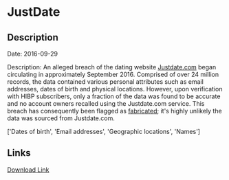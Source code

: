 # JustDate

## Description

Date: 2016-09-29

Description:
An alleged breach of the dating website <a href="http://www.justdate.com/" target="_blank" rel="noopener">Justdate.com</a> began circulating in approximately September 2016. Comprised of over 24 million records, the data contained various personal attributes such as email addresses, dates of birth and physical locations. However, upon verification with HIBP subscribers, only a fraction of the data was found to be accurate and no account owners recalled using the Justdate.com service. This breach has consequently been flagged as <a href="https://www.troyhunt.com/introducing-fabricated-data-breaches-to-have-i-been-pwned" target="_blank" rel="noopener">fabricated</a>; it's highly unlikely the data was sourced from Justdate.com.


['Dates of birth', 'Email addresses', 'Geographic locations', 'Names']

## Links

[Download Link](https://link-to.net/1229997/580.5275503048482/dynamic/?r=aHR0cHM6Ly93d3cubWVkaWFmaXJlLmNvbS92aWV3LzZkMnoxelRrSmZySHJkVS9qdXN0ZGF0ZS5jb20vZmlsZQ==)